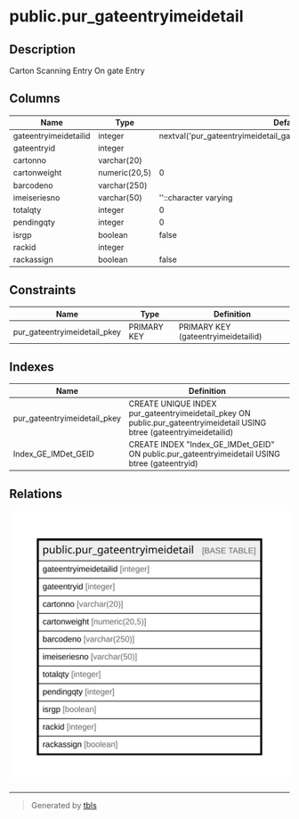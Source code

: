 # public.pur_gateentryimeidetail

## Description

Carton Scanning Entry On gate Entry

## Columns

| Name | Type | Default | Nullable | Children | Parents | Comment |
| ---- | ---- | ------- | -------- | -------- | ------- | ------- |
| gateentryimeidetailid | integer | nextval('pur_gateentryimeidetail_gateentryimeidetailid_seq'::regclass) | false |  |  |  |
| gateentryid | integer |  | true |  |  |  |
| cartonno | varchar(20) |  | true |  |  |  |
| cartonweight | numeric(20,5) | 0 | true |  |  |  |
| barcodeno | varchar(250) |  | true |  |  |  |
| imeiseriesno | varchar(50) | ''::character varying | false |  |  |  |
| totalqty | integer | 0 | false |  |  |  |
| pendingqty | integer | 0 | false |  |  |  |
| isrgp | boolean | false | false |  |  |  |
| rackid | integer |  | true |  |  |  |
| rackassign | boolean | false | true |  |  |  |

## Constraints

| Name | Type | Definition |
| ---- | ---- | ---------- |
| pur_gateentryimeidetail_pkey | PRIMARY KEY | PRIMARY KEY (gateentryimeidetailid) |

## Indexes

| Name | Definition |
| ---- | ---------- |
| pur_gateentryimeidetail_pkey | CREATE UNIQUE INDEX pur_gateentryimeidetail_pkey ON public.pur_gateentryimeidetail USING btree (gateentryimeidetailid) |
| Index_GE_IMDet_GEID | CREATE INDEX "Index_GE_IMDet_GEID" ON public.pur_gateentryimeidetail USING btree (gateentryid) |

## Relations

![er](public.pur_gateentryimeidetail.svg)

---

> Generated by [tbls](https://github.com/k1LoW/tbls)
